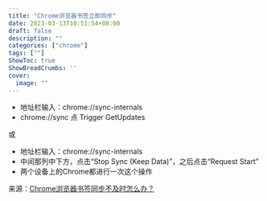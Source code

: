 ```yaml
---
title: "Chrome浏览器书签立即同步"
date: 2023-03-13T10:51:54+08:00
draft: false
description: ""
categories: ["chrome"]
tags: [""]
ShowToc: true
ShowBreadCrumbs: ''
cover:
  image: ""
---
```


- 地址栏输入：chrome://sync-internals
- chrome://sync 点 Trigger GetUpdates

或

- 地址栏输入：chrome://sync-internals
- 中间那列中下方，点击“Stop Sync (Keep Data)”，之后点击“Request Start”
- 两个设备上的Chrome都进行一次这个操作

来源：<a href="https://blog.csdn.net/qq_35956041/article/details/108425233" target="__blank">Chrome浏览器书签同步不及时怎么办？</a>